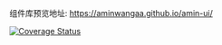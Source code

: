 组件库预览地址: https://aminwangaa.github.io/amin-ui/

[![Coverage Status](https://coveralls.io/repos/github/aminwangaa/amin_ui/badge.svg?branch=master)](https://coveralls.io/github/aminwangaa/amin_ui?branch=master)
